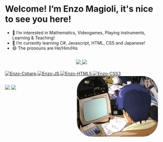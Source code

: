 # Welcome! I’m Enzo Magioli, it's nice to see you here!

- 👀 I’m interested in Mathematics, Videogames, Playing instruments, Learning & Teaching!
- 🌱 I’m currently learning C#, Javascript, HTML, CSS and Japanese!
- 😄 The pronouns are He/Him/His

##

<div align="center">
  <a href="https://github.com/emagioli">
  <img height="160em" src="https://github-readme-stats.vercel.app/api?username=emagioli&show_icons=true&theme=dark&include_all_commits=true&count_private=true"/>
  <img height="160em" src="https://github-readme-stats.vercel.app/api/top-langs/?username=emagioli&layout=compact&langs_count=7&theme=dark"/>
</div>
 
 
 
 <div style="display: inline_block"><br>
  
  <img align="center" alt="Enzo-Csharp" height="30" width="40" src="https://cdn.jsdelivr.net/gh/devicons/devicon/icons/csharp/csharp-original.svg" />
  <img align="center" alt="Enzo-JS" height="30" width="40" src="https://cdn.jsdelivr.net/gh/devicons/devicon/icons/javascript/javascript-original.svg" />
  <img align="center" alt="Enzo-HTML5" height="30" width="40" src="https://cdn.jsdelivr.net/gh/devicons/devicon/icons/html5/html5-original.svg" />
  <img align="center" alt="Enzo-CSS3" height="30" width="40" src="https://cdn.jsdelivr.net/gh/devicons/devicon/icons/css3/css3-original.svg" />
  <img align="right" height="200" alt="codingGif" style="border-radius:50px;" src="Assets/retrocoding.gif" />
  
</div>

 ##
 
<div>
 
 
 
 </div>
 
 <div> 
  <a href = "mailto:enzomagioli.pro@gmail.com"><img src="https://img.shields.io/badge/Gmail-D14836?style=for-the-badge&logo=gmail&logoColor=white" target="_blank"></a>
  <a href="https://www.linkedin.com/in/enzo-magioli/" target="_blank"><img src="https://img.shields.io/badge/-LinkedIn-%230077B5?style=for-the-badge&logo=linkedin&logoColor=white" target="_blank"></a>  
</div>
<!---
emagioli/emagioli is a ✨ special ✨ repository because its `README.md` (this file) appears on your GitHub profile.
You can click the Preview link to take a look at your changes.
--->
